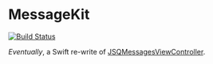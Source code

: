 # MessageKit

[![Build Status](https://travis-ci.org/MessageKit/MessageKit.svg)](https://travis-ci.org/MessageKit/MessageKit)

*Eventually*, a Swift re-write of [JSQMessagesViewController](https://github.com/jessesquires/JSQMessagesViewController).


